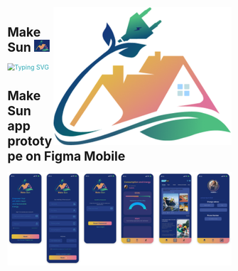 <img src="icon-makeSun.png" min-width="400px" max-width="400px" width="400px" align="right" alt="Computador iuriCode">

<h1 align="left"><b>Make Sun </b><img src="logo-makeSun.png" width="35">
</h1>

<p align="left" style="margin-bottom: 20px;">
<img src="https://readme-typing-svg.herokuapp.com?font=Fira+Code&pause=1000&width=435&lines=Empower+your+lIFE+with+clean+and+renewable+energy.;Make+a+difference,+Make+Sun!!+%3A)" alt="Typing SVG" width="470" style="color: #2FAAB6"/>
</p>



<h1 align="left">Make Sun app prototype on Figma Mobile</h1>

<img src="Figma-prototipo.png"/>

<br>
